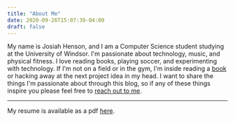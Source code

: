 ```yaml
---
title: "About Me"
date: 2020-09-26T15:07:39-04:00
draft: false
---
```


My name is Josiah Henson, and I am a Computer Science student studying at the University of Windsor. I'm passionate about technology, music, and physical fitness. I love reading books, playing soccer, and experimenting with technology. If I'm not on a field or in the gym, I'm inside reading a [book](https://www.goodreads.com/mantecademani) or hacking away at the next project idea in my head. I want to share the things I'm passionate about through this blog, so if any of these things inspire you please feel free to [reach out to me](mailto:josiahj.h@outlook.com).

---

My resume is available as a pdf [here](other/josiahhenson-resume).